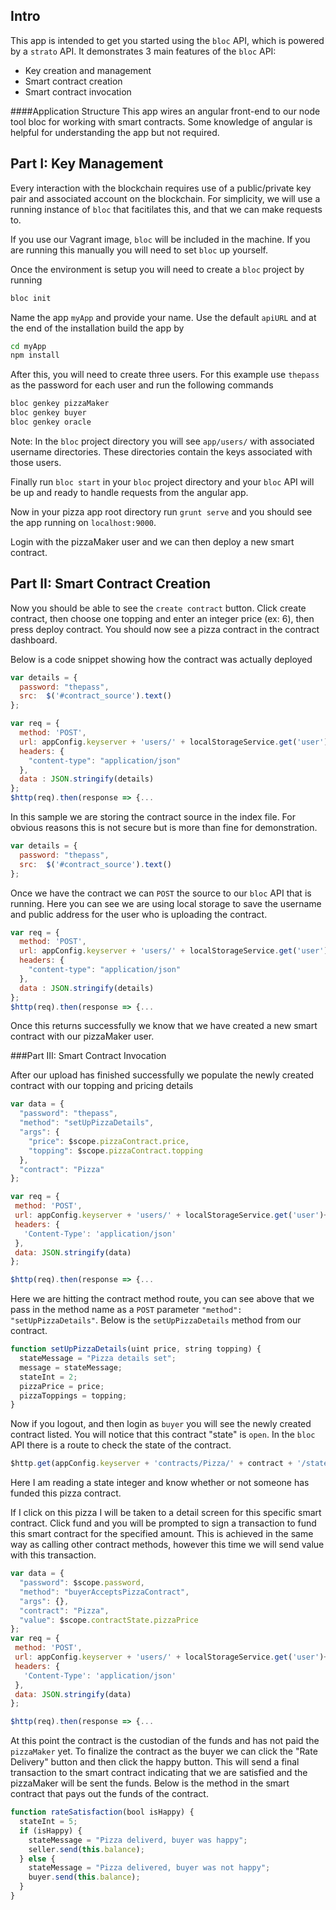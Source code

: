 ## Intro

This app is intended to get you started using the `bloc` API, which is powered by a `strato` API. It demonstrates 3 main features of the `bloc` API:

  * Key creation and management
  * Smart contract creation
  * Smart contract invocation

####Application Structure
This app wires an angular front-end to our node tool bloc for working with smart contracts. Some knowledge of angular is helpful for understanding the app but not required.


## Part I: Key Management

Every interaction with the blockchain requires use of a public/private key pair and associated account on the blockchain. For simplicity, we will use a running instance of `bloc` that facitilates this, and that we can make requests to.

If you use our Vagrant image, `bloc` will be included in the machine. If you are running this manually you will need to set `bloc` up yourself.

Once the environment is setup you will need to create a `bloc` project by running

```sh
bloc init
```

Name the app `myApp` and provide your name.  Use the default `apiURL` and at the end of the installation build the app by
```sh
cd myApp
npm install
```

After this, you will need to create three users. For this example use `thepass` as the password for each user and run the following commands

```sh
bloc genkey pizzaMaker
bloc genkey buyer
bloc genkey oracle
```

Note: In the `bloc` project directory you will see `app/users/` with associated username directories. These directories contain the keys associated with those users.

Finally run `bloc start` in your `bloc` project directory and your `bloc` API will be up and ready to handle requests from the angular app.

Now in your pizza app root directory run `grunt serve` and you should see the app running on `localhost:9000`.

Login with the pizzaMaker user and we can then deploy a new smart contract.

## Part II: Smart Contract Creation

Now you should be able to see the `create contract` button. Click create contract, then choose one topping and enter an integer price (ex: 6), then press deploy contract. You should now see a pizza contract in the contract dashboard.

Below is a code snippet showing how the contract was actually deployed

```js
var details = {
  password: "thepass",
  src:  $('#contract_source').text()
};

var req = {
  method: 'POST',
  url: appConfig.keyserver + 'users/' + localStorageService.get('user') + '/' + localStorageService.get('address') + '/contract',
  headers: {
    "content-type": "application/json"
  },
  data : JSON.stringify(details)
};
$http(req).then(response => {...
```

In this sample we are storing the contract source in the index file. For obvious reasons this is not secure but is more than fine for demonstration.

```js
var details = {
  password: "thepass",
  src:  $('#contract_source').text()
};
```

Once we have the contract we can `POST` the source to our `bloc` API that is running. Here you can see we are using local storage to save the username and public address for the user who is uploading the contract.

```js
var req = {
  method: 'POST',
  url: appConfig.keyserver + 'users/' + localStorageService.get('user') + '/' + localStorageService.get('address') + '/contract',
  headers: {
    "content-type": "application/json"
  },
  data : JSON.stringify(details)
};
$http(req).then(response => {...
```

Once this returns successfully we know that we have created a new smart contract with our pizzaMaker user.

###Part III: Smart Contract Invocation

After our upload has finished successfully we populate the newly created contract with our topping and pricing details

```js
var data = {
  "password": "thepass",
  "method": "setUpPizzaDetails",
  "args": {
    "price": $scope.pizzaContract.price,
    "topping": $scope.pizzaContract.topping
  },
  "contract": "Pizza"
};

var req = {
 method: 'POST',
 url: appConfig.keyserver + 'users/' + localStorageService.get('user')+ '/'+ localStorageService.get('address') + '/contract/Pizza/' + $scope.newContract + '/call',
 headers: {
   'Content-Type': 'application/json'
 },
 data: JSON.stringify(data)
};

$http(req).then(response => {...
```

Here we are hitting the contract method route, you can see above that we pass in the method name as a `POST` parameter `"method": "setUpPizzaDetails"`. Below is the `setUpPizzaDetails` method from our contract.

```js
function setUpPizzaDetails(uint price, string topping) {
  stateMessage = "Pizza details set";
  message = stateMessage;
  stateInt = 2;
  pizzaPrice = price;
  pizzaToppings = topping;
}
```

Now if you logout, and then login as `buyer` you will see the newly created contract listed. You will notice that this contract "state" is `open`. In the `bloc` API there is a route to check the state of the contract.

```js
$http.get(appConfig.keyserver + 'contracts/Pizza/' + contract + '/state/').then(response => {
```

Here I am reading a state integer and know whether or not someone has funded this pizza contract.

If I click on this pizza I will be taken to a detail screen for this specific smart contract. Click fund and you will be prompted to sign a transaction to fund this smart contract for the specified amount. This is achieved in the same way as calling other contract methods, however this time we will send value with this transaction.

```js
var data = {
  "password": $scope.password,
  "method": "buyerAcceptsPizzaContract",
  "args": {},
  "contract": "Pizza",
  "value": $scope.contractState.pizzaPrice
};
var req = {
 method: 'POST',
 url: appConfig.keyserver + 'users/' + localStorageService.get('user')+ '/'+ localStorageService.get('address') + '/contract/Pizza/' + $stateParams.id + '/call',
 headers: {
   'Content-Type': 'application/json'
 },
 data: JSON.stringify(data)
};

$http(req).then(response => {...
```
At this point the contract is the custodian of the funds and has not paid the `pizzaMaker` yet. To finalize the contract as the buyer we can click the "Rate Delivery" button and then click the happy button. This will send a final transaction to the smart contract indicating that we are satisfied and the pizzaMaker will be sent the funds. Below is the method in the smart contract that pays out the funds of the contract.

```js
function rateSatisfaction(bool isHappy) {
  stateInt = 5;
  if (isHappy) {
    stateMessage = "Pizza deliverd, buyer was happy";
    seller.send(this.balance);
  } else {
    stateMessage = "Pizza delivered, buyer was not happy";
    buyer.send(this.balance);
  }
}
```
